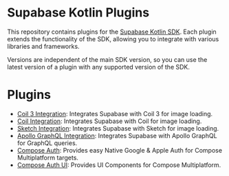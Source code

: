 # Supabase Kotlin Plugins

This repository contains plugins for the [Supabase Kotlin SDK](https://github.com/supabase-community/supabase-kt). Each plugin extends the functionality of the SDK, allowing you to integrate with various libraries and frameworks.

Versions are independent of the main SDK version, so you can use the latest version of a plugin with any supported version of the SDK.

# Plugins

- [Coil 3 Integration](Coil3Integration/README.md): Integrates Supabase with Coil 3 for image loading.
- [Coil Integration](CoilIntegration/README.md): Integrates Supabase with Coil for image loading.
- [Sketch Integration](SketchIntegration/README.md): Integrates Supabase with Sketch for image loading.
- [Apollo GraphQL Integration](ApolloGraphQL/README.md): Integrates Supabase with Apollo GraphQL for GraphQL queries.
- [Compose Auth](ComposeAuth/README.md): Provides easy Native Google & Apple Auth for Compose Multiplatform targets.
- [Compose Auth UI](ComposeAuthUI/README.md): Provides UI Components for Compose Multiplatform.